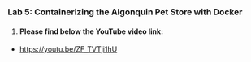 ### Lab 5: Containerizing the Algonquin Pet Store with Docker

1. #### Please find below the YouTube video link:

- https://youtu.be/ZF_TVTji1hU
